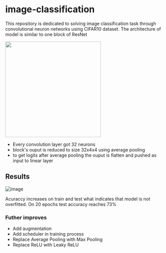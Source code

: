 # image-classification
This repository is dedicated to solving image classification task through convolutional neuron networks using CIFAR10 dataset. The architecture of model is similar to one block of ResNet 

<img src="https://i.ibb.co/2hg962h/basic-block.png" width="300"/>

- Every convolution layer got 32 neurons
- block's ouput is reduced to size 32x4x4 using average pooling
- to get logits after average pooling the ouput is flatten and pushed as input to linear layer

## Results
  
![image](https://github.com/EdA20/image-classification/assets/64848449/0871e2f4-cef1-4148-a8b9-846898e47786)

Acuraccy increases on train and test what indicates that model is not overfitted. On 20 epochs test accuracy reaches 73%

### Futher improves
- Add augmentation
- Add scheduler in training process
- Replace Average Pooling with Max Pooling
- Replace ReLU with Leaky ReLU

